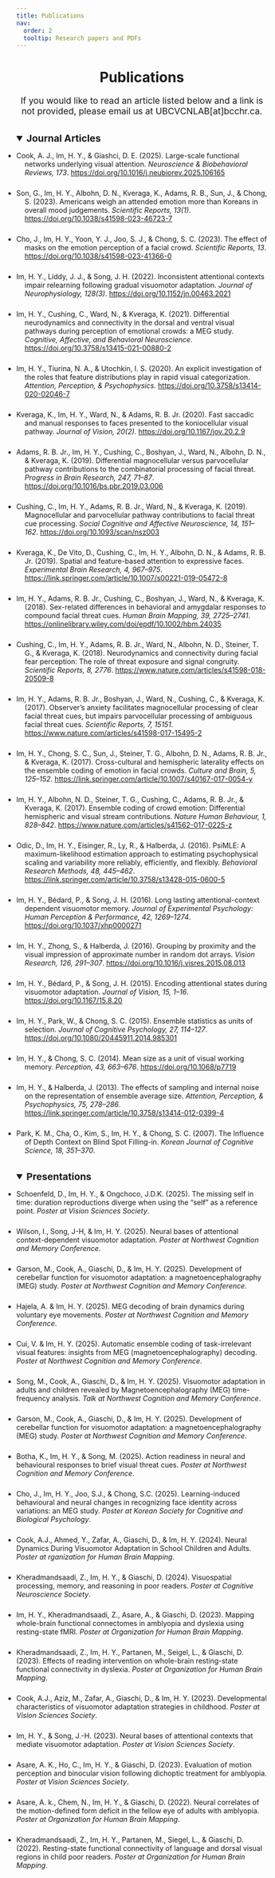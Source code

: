 ```yaml
---
title: Publications
nav:
  order: 2
  tooltip: Research papers and PDFs
---
```


<h1 style="text-align: center;">Publications</h1>

<p style="text-align: center; font-size: 1.1rem;">
  If you would like to read an article listed below and a link is not provided, please email us at UBCVCNLAB[at]bcchr.ca.
</p>
    
<!-- Journal Articles Section -->

<details open>
  <summary style="font-weight: bold; font-size: 1.2rem; margin-top: 2rem; text-align: left;">Journal Articles</summary>
  
  <ul style="list-style-type: disc; padding-left: 0;">
    <li style="margin-bottom: 1.5rem; padding-left: 1.2em; text-indent: -1.2em;">
      Cook, A. J., Im, H. Y., & Giashci, D. E. (2025). Large-scale functional networks underlying visual attention. 
      <i>Neuroscience & Biobehavioral Reviews, 173</i>. 
      <a href="https://doi.org/10.1016/j.neubiorev.2025.106165" target="_blank" rel="noopener noreferrer">
        https://doi.org/10.1016/j.neubiorev.2025.106165
      </a>
    </li>
    <li style="margin-bottom: 1.5rem; padding-left: 1.2em; text-indent: -1.2em;">
      Son, G., Im, H. Y., Albohn, D. N., Kveraga, K., Adams, R. B., Sun, J., & Chong, S. (2023). Americans weigh an attended emotion more than Koreans in overall mood judgements. <i>Scientific Reports, 13(1)</i>.
      <a href="https://doi.org/10.1038/s41598-023-46723-7" target="_blank" rel="noopener noreferrer">
      https://doi.org/10.1038/s41598-023-46723-7
      </a>
    </li>
    <li style="margin-bottom: 1.5rem; padding-left: 1.2em; text-indent: -1.2em;">
      Cho, J., Im, H. Y., Yoon, Y. J., Joo, S. J., & Chong, S. C. (2023). The effect of masks on the emotion perception of a facial crowd. <i>Scientific Reports, 13</i>.
      <a href="https://doi.org/10.1038/s41598-023-41366-0" target="_blank" rel="noopener noreferrer">https://doi.org/10.1038/s41598-023-41366-0</a>
    </li>
    <li style="margin-bottom: 1.5rem; padding-left: 1.2em; text-indent: -1.2em;">
      Im, H. Y., Liddy, J. J., & Song, J. H. (2022). Inconsistent attentional contexts impair relearning following gradual visuomotor adaptation. <i>Journal of Neurophysiology, 128(3)</i>.
      <a href="https://doi.org/10.1152/jn.00463.2021" target="_blank" rel="noopener noreferrer">https://doi.org/10.1152/jn.00463.2021</a>
    </li>
    <li style="margin-bottom: 1.5rem; padding-left: 1.2em; text-indent: -1.2em;">
      Im, H. Y., Cushing, C., Ward, N., & Kveraga, K. (2021). Differential neurodynamics and connectivity in the dorsal and ventral visual pathways during perception of emotional crowds: a MEG study. <i>Cognitive, Affective, and Behavioral Neuroscience</i>.
      <a href="https://doi.org/10.3758/s13415-021-00880-2" target="_blank" rel="noopener noreferrer">https://doi.org/10.3758/s13415-021-00880-2</a>
    </li>
    <li style="margin-bottom: 1.5rem; padding-left: 1.2em; text-indent: -1.2em;">
      Im, H. Y., Tiurina, N. A., & Utochkin, I. S. (2020). An explicit investigation of the roles that feature distributions play in rapid visual categorization. <i>Attention, Perception, & Psychophysics</i>.
      <a href="https://doi.org/10.3758/s13414-020-02046-7" target="_blank" rel="noopener noreferrer">https://doi.org/10.3758/s13414-020-02046-7</a>
    </li>
    <li style="margin-bottom: 1.5rem; padding-left: 1.2em; text-indent: -1.2em;">
      Kveraga, K., Im, H. Y., Ward, N., & Adams, R. B. Jr. (2020). Fast saccadic and manual responses to faces presented to the koniocellular visual pathway. <i>Journal of Vision, 20(2)</i>.
      <a href="https://doi.org/10.1167/jov.20.2.9" target="_blank" rel="noopener noreferrer">https://doi.org/10.1167/jov.20.2.9</a>
    </li>
    <li style="margin-bottom: 1.5rem; padding-left: 1.2em; text-indent: -1.2em;">
      Adams, R. B. Jr., Im, H. Y., Cushing, C., Boshyan, J., Ward, N., Albohn, D. N., & Kveraga, K. (2019). Differential magnocellular versus parvocellular pathway contributions to the combinatorial processing of facial threat. <i>Progress in Brain Research, 247, 71–87</i>.
      <a href="https://doi.org/10.1016/bs.pbr.2019.03.006" target="_blank" rel="noopener noreferrer">https://doi.org/10.1016/bs.pbr.2019.03.006</a>
    </li>
    <li style="margin-bottom: 1.5rem; padding-left: 1.2em; text-indent: -1.2em;">
      Cushing, C., Im, H. Y., Adams, R. B. Jr., Ward, N., & Kveraga, K. (2019). Magnocellular and parvocellular pathway contributions to facial threat cue processing. <i>Social Cognitive and Affective Neuroscience, 14, 151–162</i>.
      <a href="https://doi.org/10.1093/scan/nsz003" target="_blank" rel="noopener noreferrer">https://doi.org/10.1093/scan/nsz003</a>
    </li>
    <li style="margin-bottom: 1.5rem; padding-left: 1.2em; text-indent: -1.2em;">
      Kveraga, K., De Vito, D., Cushing, C., Im, H. Y., Albohn, D. N., & Adams, R. B. Jr. (2019). Spatial and feature-based attention to expressive faces. <i>Experimental Brain Research, 4, 967–975</i>.
      <a href="https://link.springer.com/article/10.1007/s00221-019-05472-8" target="_blank" rel="noopener noreferrer">https://link.springer.com/article/10.1007/s00221-019-05472-8</a>
    </li>
    <li style="margin-bottom: 1.5rem; padding-left: 1.2em; text-indent: -1.2em;">
      Im, H. Y., Adams, R. B. Jr., Cushing, C., Boshyan, J., Ward, N., & Kveraga, K. (2018). Sex-related differences in behavioral and amygdalar responses to compound facial threat cues. <i>Human Brain Mapping, 39, 2725–2741</i>.
      <a href="https://onlinelibrary.wiley.com/doi/epdf/10.1002/hbm.24035" target="_blank" rel="noopener noreferrer">https://onlinelibrary.wiley.com/doi/epdf/10.1002/hbm.24035</a>
    </li>
    <li style="margin-bottom: 1.5rem; padding-left: 1.2em; text-indent: -1.2em;">
      Cushing, C., Im, H. Y., Adams, R. B. Jr., Ward, N., Albohn, N. D., Steiner, T. G., & Kveraga, K. (2018). Neurodynamics and connectivity during facial fear perception: The role of threat exposure and signal congruity. <i>Scientific Reports, 8, 2776</i>.
      <a href="https://www.nature.com/articles/s41598-018-20509-8" target="_blank" rel="noopener noreferrer">https://www.nature.com/articles/s41598-018-20509-8</a>
    </li>
    <li style="margin-bottom: 1.5rem; padding-left: 1.2em; text-indent: -1.2em;">
      Im, H. Y., Adams, R. B. Jr., Boshyan, J., Ward, N., Cushing, C., & Kveraga, K. (2017). Observer’s anxiety facilitates magnocellular processing of clear facial threat cues, but impairs parvocellular processing of ambiguous facial threat cues. <i>Scientific Reports, 7, 15151</i>.
      <a href="https://www.nature.com/articles/s41598-017-15495-2" target="_blank" rel="noopener noreferrer">https://www.nature.com/articles/s41598-017-15495-2</a>
    </li>
    <li style="margin-bottom: 1.5rem; padding-left: 1.2em; text-indent: -1.2em;">
      Im, H. Y., Chong, S. C., Sun, J., Steiner, T. G., Albohn, D. N., Adams, R. B. Jr., & Kveraga, K. (2017). Cross-cultural and hemispheric laterality effects on the ensemble coding of emotion in facial crowds. <i>Culture and Brain, 5, 125–152</i>.
      <a href="https://link.springer.com/article/10.1007/s40167-017-0054-y" target="_blank" rel="noopener noreferrer">https://link.springer.com/article/10.1007/s40167-017-0054-y</a>
    </li>
    <li style="margin-bottom: 1.5rem; padding-left: 1.2em; text-indent: -1.2em;">
      Im, H. Y., Albohn, N. D., Steiner, T. G., Cushing, C., Adams, R. B. Jr., & Kveraga, K. (2017). Ensemble coding of crowd emotion: Differential hemispheric and visual stream contributions. <i>Nature Human Behaviour, 1, 828–842</i>.
      <a href="https://www.nature.com/articles/s41562-017-0225-z" target="_blank" rel="noopener noreferrer">https://www.nature.com/articles/s41562-017-0225-z</a>
    </li>
    <li style="margin-bottom: 1.5rem; padding-left: 1.2em; text-indent: -1.2em;">
      Odic, D., Im, H. Y., Eisinger, R., Ly, R., & Halberda, J. (2016). PsiMLE: A maximum-likelihood estimation approach to estimating psychophysical scaling and variability more reliably, efficiently, and flexibly. <i>Behavioral Research Methods, 48, 445–462</i>.
      <a href="https://link.springer.com/article/10.3758/s13428-015-0600-5" target="_blank" rel="noopener noreferrer">https://link.springer.com/article/10.3758/s13428-015-0600-5</a>
    </li>
    <li style="margin-bottom: 1.5rem; padding-left: 1.2em; text-indent: -1.2em;">
      Im, H. Y., Bédard, P., & Song, J. H. (2016). Long lasting attentional-context dependent visuomotor memory. <i>Journal of Experimental Psychology: Human Perception & Performance, 42, 1269–1274</i>.
      <a href="https://doi.org/10.1037/xhp0000271" target="_blank" rel="noopener noreferrer">https://doi.org/10.1037/xhp0000271</a>
    </li>
    <li style="margin-bottom: 1.5rem; padding-left: 1.2em; text-indent: -1.2em;">
      Im, H. Y., Zhong, S., & Halberda, J. (2016). Grouping by proximity and the visual impression of approximate number in random dot arrays. <i>Vision Research, 126, 291–307</i>.
      <a href="https://doi.org/10.1016/j.visres.2015.08.013" target="_blank" rel="noopener noreferrer">https://doi.org/10.1016/j.visres.2015.08.013</a>
    </li>
    <li style="margin-bottom: 1.5rem; padding-left: 1.2em; text-indent: -1.2em;">
      Im, H. Y., Bédard, P., & Song, J. H. (2015). Encoding attentional states during visuomotor adaptation. <i>Journal of Vision, 15, 1–16</i>.
      <a href="https://doi.org/10.1167/15.8.20" target="_blank" rel="noopener noreferrer">https://doi.org/10.1167/15.8.20</a>
    </li>
    <li style="margin-bottom: 1.5rem; padding-left: 1.2em; text-indent: -1.2em;">
      Im, H. Y., Park, W., & Chong, S. C. (2015). Ensemble statistics as units of selection. <i>Journal of Cognitive Psychology, 27, 114–127</i>.
      <a href="https://doi.org/10.1080/20445911.2014.985301" target="_blank" rel="noopener noreferrer">https://doi.org/10.1080/20445911.2014.985301</a>
    </li>
    <li style="margin-bottom: 1.5rem; padding-left: 1.2em; text-indent: -1.2em;">
      Im, H. Y., & Chong, S. C. (2014). Mean size as a unit of visual working memory. <i>Perception, 43, 663–676</i>.
      <a href="https://doi.org/10.1068/p7719" target="_blank" rel="noopener noreferrer">https://doi.org/10.1068/p7719</a>
    </li>
    <li style="margin-bottom: 1.5rem; padding-left: 1.2em; text-indent: -1.2em;">
      Im, H. Y., & Halberda, J. (2013). The effects of sampling and internal noise on the representation of ensemble average size. <i>Attention, Perception, & Psychophysics, 75, 278–286</i>.
      <a href="https://link.springer.com/article/10.3758/s13414-012-0399-4" target="_blank" rel="noopener noreferrer">https://link.springer.com/article/10.3758/s13414-012-0399-4</a>
    </li>
    <li style="margin-bottom: 1.5rem; padding-left: 1.2em; text-indent: -1.2em;">
      Park, K. M., Cha, O., Kim, S., Im, H. Y., & Chong, S. C. (2007). The Influence of Depth Context on Blind Spot Filling-in. <i>Korean Journal of Cognitive Science, 18, 351–370</i>.
    </li>
    
  </ul>
</details>


<!-- Presentations & Conferences Section -->
<details open>
  <summary style="font-weight: bold; font-size: 1.2rem; margin-top: 2rem; text-align: left;">Presentations</summary>
  <ul style="list-style-type: disc; padding-left: 0;">

  <li style="margin-bottom: 1.5rem;">
      Schoenfeld, D., Im, H. Y., & Ongchoco, J.D.K. (2025). The missing self in time: duration reproductions diverge when using the “self” as a reference point. <i>Poster at Vision Sciences Society</i>.
  </li>

  <li style="margin-bottom: 1.5rem;">
      Wilson, I., Song, J-H, & Im, H. Y. (2025). Neural bases of attentional context-dependent visuomotor adaptation. <i>Poster at Northwest Cognition and Memory Conference</i>.
  </li>

  <li style="margin-bottom: 1.5rem;">
      Garson, M., Cook, A., Giaschi, D., & Im, H. Y. (2025). Development of cerebellar function for visuomotor adaptation: a magnetoencephalography (MEG) study. <i>Poster at Northwest Cognition and Memory Conference</i>.
  </li>

  <li style="margin-bottom: 1.5rem;">
      Hajela, A. & Im, H. Y. (2025). MEG decoding of brain dynamics during voluntary eye movements. <i>Poster at Northwest Cognition and Memory Conference</i>.
  </li>

  <li style="margin-bottom: 1.5rem;">
      Cui, V. & Im, H. Y. (2025). Automatic ensemble coding of task-irrelevant visual features: insights from MEG (magnetoencephalography) decoding. <i>Poster at Northwest Cognition and Memory Conference</i>.
  </li>

  <li style="margin-bottom: 1.5rem;">
      Song, M., Cook, A., Giaschi, D., & Im, H. Y. (2025). Visuomotor adaptation in adults and children revealed by Magnetoencephalography (MEG) time-frequency analysis. <i>Talk at Northwest Cognition and Memory Conference</i>.
  </li>

  <li style="margin-bottom: 1.5rem;">
      Garson, M., Cook, A., Giaschi, D., & Im, H. Y. (2025). Development of cerebellar function for visuomotor adaptation: a magnetoencephalography (MEG) study. <i>Poster at Northwest Cognition and Memory Conference</i>.
  </li>

  <li style="margin-bottom: 1.5rem;">
      Botha, K., Im, H. Y., & Song, M. (2025). Action readiness in neural and behavioural responses to brief visual threat cues. <i>Poster at Northwest Cognition and Memory Conference</i>.
  </li>
    
  <li style="margin-bottom: 1.5rem;">
      Cho, J., Im, H. Y., Joo, S.J., & Chong, S.C. (2025). Learning-induced behavioural and neural changes in recognizing face identity across variations: an MEG study. <i>Poster at Korean Society for Cognitive and Biological Psychology</i>.
  </li>

  <li style="margin-bottom: 1.5rem;">
      Cook, A.J., Ahmed, Y., Zafar, A., Giaschi, D., & Im, H. Y. (2024). Neural Dynamics During Visuomotor Adaptation in School Children and Adults. <i>Poster at rganization for Human Brain Mapping</i>.
  </li>

  <li style="margin-bottom: 1.5rem;">
      Kheradmandsaadi, Z., Im, H. Y., & Giaschi, D. (2024). Visuospatial processing, memory, and reasoning in poor readers. <i>Poster at Cognitive Neuroscience Society</i>.
  </li>

  <li style="margin-bottom: 1.5rem;">
      Im, H. Y., Kheradmandsaadi, Z., Asare, A., & Giaschi, D. (2023). Mapping whole-brain functional connectomes in amblyopia and dyslexia using resting-state fMRI. <i>Poster at Organization for Human Brain Mapping</i>.
  </li>

  <li style="margin-bottom: 1.5rem;">
      Kheradmandsaadi, Z., Im, H. Y., Partanen, M., Seigel, L., & Giaschi, D. (2023). Effects of reading intervention on whole-brain resting-state functional connectivity in dyslexia. <i>Poster at Organization for Human Brain Mapping</i>.
  </li>

  <li style="margin-bottom: 1.5rem;">
      Cook, A.J., Aziz, M., Zafar, A., Giaschi, D., & Im, H. Y. (2023). Developmental characteristics of visuomotor adaptation strategies in childhood. <i>Poster at Vision Sciences Society</i>.
  </li>

  <li style="margin-bottom: 1.5rem;">
      Im, H. Y., & Song, J.-H. (2023). Neural bases of attentional contexts that mediate visuomotor adaptation. <i>Poster at Vision Sciences Society</i>.
  </li>

  <li style="margin-bottom: 1.5rem;">
      Asare, A. K., Ho, C., Im, H. Y., & Giaschi, D. (2023). Evaluation of motion perception and binocular vision following dichoptic treatment for amblyopia. <i>Poster at Vision Sciences Society</i>.
  </li>

  <li style="margin-bottom: 1.5rem;">
      Asare, A. k., Chem, N., Im, H. Y., & Giaschi, D. (2022). Neural correlates of the motion-defined form deficit in the fellow eye of adults with amblyopia. <i>Poster at Organization for Human Brain Mapping</i>.
  </li>

  <li style="margin-bottom: 1.5rem;">
      Kheradmandsaadi, Z., Im, H. Y., Partanen, M., Siegel, L., & Giaschi, D. (2022). Resting-state functional connectivity of language and dorsal visual regions in child poor readers. <i>Poster at Organization for Human Brain Mapping</i>.
  </li>
  
  </ul>
</details>
